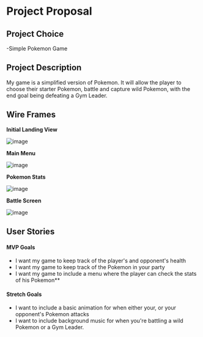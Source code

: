 # Project Proposal

## Project Choice
-Simple Pokemon Game

## Project Description 

My game is a simplified version of Pokemon. It will allow the player to choose their starter Pokemon, battle and capture wild Pokemon, with the end goal being defeating a Gym Leader.

## Wire Frames

**Initial Landing View**

![image](https://i.imgur.com/ImvqPsJ.jpg)

**Main Menu**

![image](https://i.imgur.com/VydduSQ.jpg)

**Pokemon Stats**

![image](https://i.imgur.com/f9D8KLX.jpg)

**Battle Screen**

![image](https://i.imgur.com/JIwJSMb.jpg)

## User Stories

#### MVP Goals
- I want my game to keep track of the player's and opponent's health
- I want my game to keep track of the Pokemon in your party
- I want my game to include a menu where the player can check the stats of his Pokemon\*\*

#### Stretch Goals
- I want to include a basic animation for when either your, or your opponent's Pokemon attacks
- I want to include background music for when you're battling a wild Pokemon or a Gym Leader. 